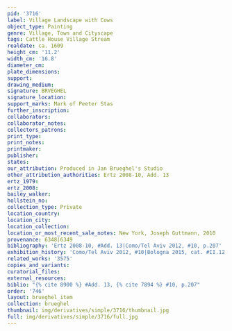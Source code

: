 ```yaml
---
pid: '3716'
label: Village Landscape with Cows
object_type: Painting
genre: Village, Town and Cityscape
tags: Cattle House Village Stream
realdate: ca. 1609
height_cm: '11.2'
width_cm: '16.8'
diameter_cm: 
plate_dimensions: 
support: 
drawing_medium: 
signature: BRVEGHEL
signature_location: 
support_marks: Mark of Peeter Stas
further_inscription: 
collaborators: 
collaborator_notes: 
collectors_patrons: 
print_type: 
print_notes: 
printmaker: 
publisher: 
states: 
our_attribution: Produced in Jan Brueghel's Studio
other_attribution_authorities: Ertz 2008-10, Add. 13
ertz_1979: 
ertz_2008: 
bailey_walker: 
hollstein_no: 
collection_type: Private
location_country: 
location_city: 
location_collection: 
location_or_most_recent_sale_notes: New York, Joseph Guttmann, 2010
provenance: 6348|6349
bibliography: 'Ertz 2008-10, #Add. 13|Como/Tel Aviv 2012, #10, p.207'
exhibition_history: 'Como/Tel Aviv 2012, #10|Bologna 2015, cat. #II.12'
related_works: '3575'
copies_and_variants: 
curatorial_files: 
external_resources: 
biblio: "{% cite 8900 %} #Add. 13, {% cite 7894 %} #10, p.207"
order: '746'
layout: brueghel_item
collection: brueghel
thumbnail: img/derivatives/simple/3716/thumbnail.jpg
full: img/derivatives/simple/3716/full.jpg
---
```

